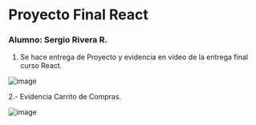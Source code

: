 <h1>Proyecto Final React</h1>

<h3>Alumno: Sergio Rivera R.</h3>

1. Se hace entrega de Proyecto y evidencia en video de la entrega final curso React.

![image](https://github.com/sriverar03/ProyectoFinal_React/assets/95256304/76a700c5-637d-4a12-af85-f3892d28c2b9)

2.- Evidencia Carrito de Compras.

![image](https://github.com/sriverar03/ProyectoFinal_React/assets/95256304/b1cdc550-1b50-4b1d-955e-88abaa3a6148)


